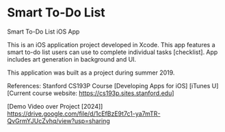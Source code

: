 # Smart To-Do List
Smart To-Do List iOS App

This is an iOS application project developed in Xcode. This app features a smart to-do list users can use to complete individual tasks [checklist]. 
App includes art generation in background and UI. 

This application was built as a project during summer 2019. 

References: Stanford CS193P Course [Developing Apps for iOS] [iTunes U] [Current course website: https://cs193p.sites.stanford.edu]

[Demo Video over Project [2024]] https://drive.google.com/file/d/1cEfBzE9t7c1-ya7mTR-QvGrmYJUcZvhq/view?usp=sharing
